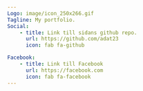 ```yaml
---
Logo: image/icon_250x266.gif
Tagline: My portfolio.
Social:
    - title: Link till sidans github repo.
      url: https://github.com/adat23
      icon: fab fa-github

Facebook:
    - title: Link till Facebook
      url: https://facebook.com
      icon: fab fa-facebook
---
```

